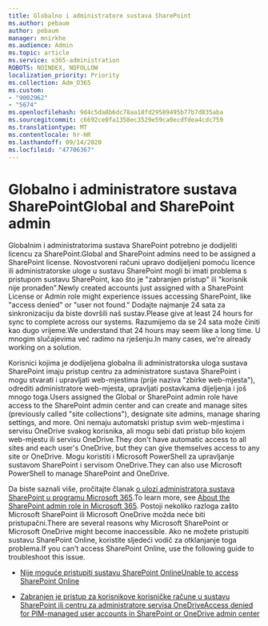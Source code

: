 ```yaml
---
title: Globalno i administratore sustava SharePoint
ms.author: pebaum
author: pebaum
manager: mnirkhe
ms.audience: Admin
ms.topic: article
ms.service: o365-administration
ROBOTS: NOINDEX, NOFOLLOW
localization_priority: Priority
ms.collection: Adm_O365
ms.custom:
- "9002962"
- "5674"
ms.openlocfilehash: 9d4c5da8b6dc78aa18fd29589495b77b7d835aba
ms.sourcegitcommit: c6692ce0fa1358ec3529e59ca0ecdfdea4cdc759
ms.translationtype: MT
ms.contentlocale: hr-HR
ms.lasthandoff: 09/14/2020
ms.locfileid: "47706367"
---
```

# <a name="global-and-sharepoint-admin"></a><span data-ttu-id="b05f9-102">Globalno i administratore sustava SharePoint</span><span class="sxs-lookup"><span data-stu-id="b05f9-102">Global and SharePoint admin</span></span>

<span data-ttu-id="b05f9-103">Globalnim i administratorima sustava SharePoint potrebno je dodijeliti licencu za SharePoint.</span><span class="sxs-lookup"><span data-stu-id="b05f9-103">Global and SharePoint admins need to be assigned a SharePoint license.</span></span> <span data-ttu-id="b05f9-104">Novostvoreni računi upravo dodijeljeni pomoću licence ili administratorske uloge u sustavu SharePoint mogli bi imati problema s pristupom sustavu SharePoint, kao što je "zabranjen pristup" ili "korisnik nije pronađen".</span><span class="sxs-lookup"><span data-stu-id="b05f9-104">Newly created accounts just assigned with a SharePoint License or Admin role might experience issues accessing SharePoint, like "access denied" or "user not found."</span></span> <span data-ttu-id="b05f9-105">Dodajte najmanje 24 sata za sinkronizaciju da biste dovršili naš sustav.</span><span class="sxs-lookup"><span data-stu-id="b05f9-105">Please give at least 24 hours for sync to complete across our systems.</span></span> <span data-ttu-id="b05f9-106">Razumijemo da se 24 sata može činiti kao dugo vrijeme.</span><span class="sxs-lookup"><span data-stu-id="b05f9-106">We understand that 24 hours may seem like a long time.</span></span> <span data-ttu-id="b05f9-107">U mnogim slučajevima već radimo na rješenju.</span><span class="sxs-lookup"><span data-stu-id="b05f9-107">In many cases, we're already working on a solution.</span></span>

<span data-ttu-id="b05f9-108">Korisnici kojima je dodijeljena globalna ili administratorska uloga sustava SharePoint imaju pristup centru za administratore sustava SharePoint i mogu stvarati i upravljati web-mjestima (prije naziva "zbirke web-mjesta"), odrediti administratore web-mjesta, upravljati postavkama dijeljenja i još mnogo toga.</span><span class="sxs-lookup"><span data-stu-id="b05f9-108">Users assigned the Global or SharePoint admin role have access to the SharePoint admin center and can create and manage sites (previously called "site collections"), designate site admins, manage sharing settings, and more.</span></span> <span data-ttu-id="b05f9-109">Oni nemaju automatski pristup svim web-mjestima i servisu OneDrive svakog korisnika, ali mogu sebi dati pristup bilo kojem web-mjestu ili servisu OneDrive.</span><span class="sxs-lookup"><span data-stu-id="b05f9-109">They don't have automatic access to all sites and each user's OneDrive, but they can give themselves access to any site or OneDrive.</span></span> <span data-ttu-id="b05f9-110">Mogu koristiti i Microsoft PowerShell za upravljanje sustavom SharePoint i servisom OneDrive.</span><span class="sxs-lookup"><span data-stu-id="b05f9-110">They can also use Microsoft PowerShell to manage SharePoint and OneDrive.</span></span>

<span data-ttu-id="b05f9-111">Da biste saznali više, pročitajte članak [o ulozi administratora sustava SharePoint u programu Microsoft 365](https://docs.microsoft.com/sharepoint/sharepoint-admin-role).</span><span class="sxs-lookup"><span data-stu-id="b05f9-111">To learn more, see [About the SharePoint admin role in Microsoft 365](https://docs.microsoft.com/sharepoint/sharepoint-admin-role).</span></span>
<span data-ttu-id="b05f9-112">Postoji nekoliko razloga zašto Microsoft SharePoint ili Microsoft OneDrive možda neće biti pristupačni.</span><span class="sxs-lookup"><span data-stu-id="b05f9-112">There are several reasons why Microsoft SharePoint or Microsoft OneDrive might become inaccessible.</span></span> <span data-ttu-id="b05f9-113">Ako ne možete pristupiti sustavu SharePoint Online, koristite sljedeći vodič za otklanjanje toga problema.</span><span class="sxs-lookup"><span data-stu-id="b05f9-113">If you can't access SharePoint Online, use the following guide to troubleshoot this issue.</span></span>

- [<span data-ttu-id="b05f9-114">Nije moguće pristupiti sustavu SharePoint Online</span><span class="sxs-lookup"><span data-stu-id="b05f9-114">Unable to access SharePoint Online</span></span>](https://docs.microsoft.com/sharepoint/troubleshoot/sharing-and-permissions/sharepoint-online-inaccessible)

- [<span data-ttu-id="b05f9-115">Zabranjen je pristup za korisnikove korisničke račune u sustavu SharePoint ili centru za administratore servisa OneDrive</span><span class="sxs-lookup"><span data-stu-id="b05f9-115">Access denied for PIM-managed user accounts in SharePoint or OneDrive admin center</span></span>](https://docs.microsoft.com/sharepoint/troubleshoot/administration/access-denied-to-pim-user-accounts)
